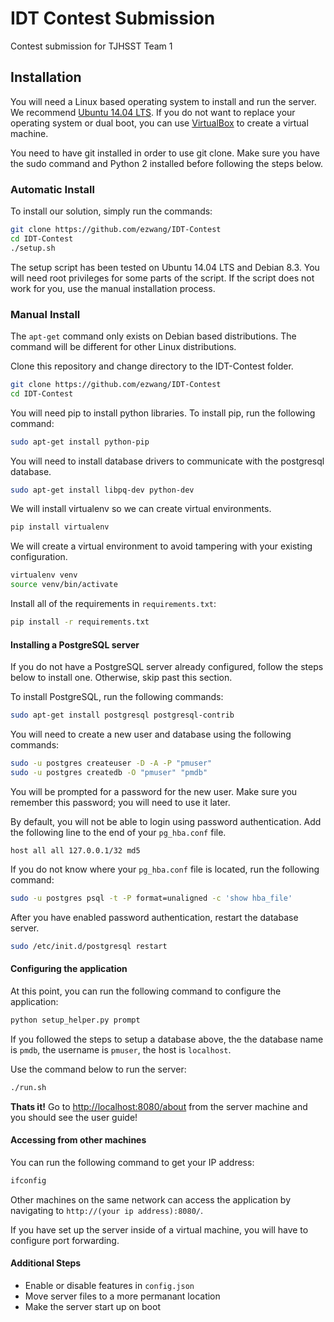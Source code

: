 # IDT Contest Submission
Contest submission for TJHSST Team 1

## Installation
You will need a Linux based operating system to install and run the server.
We recommend [Ubuntu 14.04 LTS](http://www.ubuntu.com/download/desktop).
If you do not want to replace your operating system or dual boot, you can use [VirtualBox](https://www.virtualbox.org/wiki/Downloads) to create a virtual machine.

You need to have git installed in order to use git clone.
Make sure you have the sudo command and Python 2 installed before following the steps below.
### Automatic Install
To install our solution, simply run the commands:
```bash
git clone https://github.com/ezwang/IDT-Contest
cd IDT-Contest
./setup.sh
```
The setup script has been tested on Ubuntu 14.04 LTS and Debian 8.3.
You will need root privileges for some parts of the script.
If the script does not work for you, use the manual installation process.
### Manual Install
The `apt-get` command only exists on Debian based distributions.
The command will be different for other Linux distributions.

Clone this repository and change directory to the IDT-Contest folder.
```sh
git clone https://github.com/ezwang/IDT-Contest
cd IDT-Contest
```

You will need pip to install python libraries. To install pip, run the following command:
```sh
sudo apt-get install python-pip
```

You will need to install database drivers to communicate with the postgresql database.
```sh
sudo apt-get install libpq-dev python-dev
```

We will install virtualenv so we can create virtual environments.
```sh
pip install virtualenv
```

We will create a virtual environment to avoid tampering with your existing configuration.
```sh
virtualenv venv
source venv/bin/activate
```

Install all of the requirements in `requirements.txt`:
```sh
pip install -r requirements.txt
```
#### Installing a PostgreSQL server
If you do not have a PostgreSQL server already configured, follow the steps below to install one. Otherwise, skip past this section.

To install PostgreSQL, run the following commands:
```sh
sudo apt-get install postgresql postgresql-contrib
```

You will need to create a new user and database using the following commands:
```sh
sudo -u postgres createuser -D -A -P "pmuser"
sudo -u postgres createdb -O "pmuser" "pmdb"
```
You will be prompted for a password for the new user. Make sure you remember this password; you will need to use it later.

By default, you will not be able to login using password authentication. Add the following line to the end of your `pg_hba.conf` file.
```
host all all 127.0.0.1/32 md5
```

If you do not know where your `pg_hba.conf` file is located, run the following command:
```sh
sudo -u postgres psql -t -P format=unaligned -c 'show hba_file'
```

After you have enabled password authentication, restart the database server.
```sh
sudo /etc/init.d/postgresql restart
```
#### Configuring the application
At this point, you can run the following command to configure the application:
```sh
python setup_helper.py prompt
```
If you followed the steps to setup a database above, the the database name is `pmdb`, the username is `pmuser`, the host is `localhost`.

Use the command below to run the server:
```sh
./run.sh
```
**Thats it!** Go to [http://localhost:8080/about](http://localhost:8080/about) from the server machine and you should see the user guide!

#### Accessing from other machines
You can run the following command to get your IP address:
```sh
ifconfig
```
Other machines on the same network can access the application by navigating to `http://(your ip address):8080/`.

If you have set up the server inside of a virtual machine, you will have to configure port forwarding.

#### Additional Steps
- Enable or disable features in `config.json`
- Move server files to a more permanant location
- Make the server start up on boot
